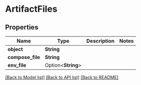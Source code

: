 # ArtifactFiles

## Properties

Name | Type | Description | Notes
------------ | ------------- | ------------- | -------------
**object** | **String** |  | 
**compose_file** | **String** |  | 
**env_file** | Option<**String**> |  | 

[[Back to Model list]](../README.md#documentation-for-models) [[Back to API list]](../README.md#documentation-for-api-endpoints) [[Back to README]](../README.md)


